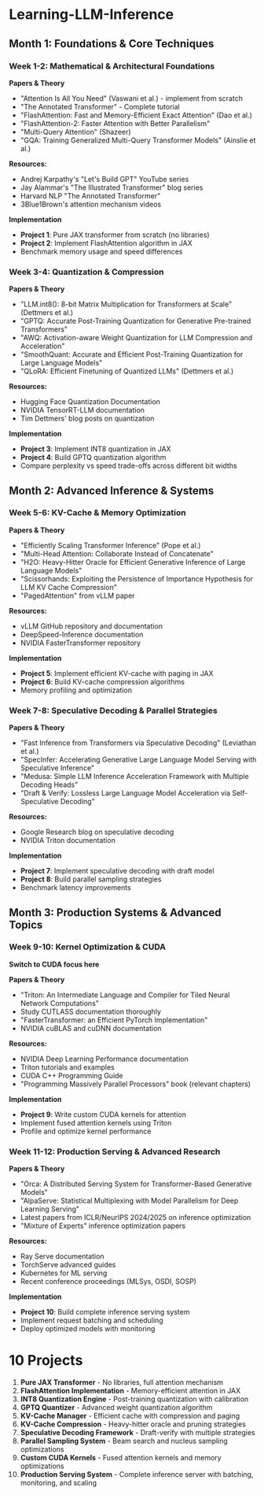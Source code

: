 # Learning-LLM-Inference

## Month 1: Foundations & Core Techniques

### Week 1-2: Mathematical & Architectural Foundations

**Papers & Theory**

-   "Attention Is All You Need" (Vaswani et al.) - implement from scratch
-   "The Annotated Transformer" - Complete tutorial
-   "FlashAttention: Fast and Memory-Efficient Exact Attention" (Dao et al.)
-   "FlashAttention-2: Faster Attention with Better Parallelism"
-   "Multi-Query Attention" (Shazeer)
-   "GQA: Training Generalized Multi-Query Transformer Models" (Ainslie et al.)

**Resources:**

-   Andrej Karpathy's "Let's Build GPT" YouTube series
-   Jay Alammar's "The Illustrated Transformer" blog series
-   Harvard NLP "The Annotated Transformer"
-   3Blue1Brown's attention mechanism videos

**Implementation**

-   **Project 1**: Pure JAX transformer from scratch (no libraries)
-   **Project 2**: Implement FlashAttention algorithm in JAX
-   Benchmark memory usage and speed differences

### Week 3-4: Quantization & Compression

**Papers & Theory**

-   "LLM.int8(): 8-bit Matrix Multiplication for Transformers at Scale" (Dettmers et al.)
-   "GPTQ: Accurate Post-Training Quantization for Generative Pre-trained Transformers"
-   "AWQ: Activation-aware Weight Quantization for LLM Compression and Acceleration"
-   "SmoothQuant: Accurate and Efficient Post-Training Quantization for Large Language Models"
-   "QLoRA: Efficient Finetuning of Quantized LLMs" (Dettmers et al.)

**Resources:**

-   Hugging Face Quantization Documentation
-   NVIDIA TensorRT-LLM documentation
-   Tim Dettmers' blog posts on quantization

**Implementation**

-   **Project 3**: Implement INT8 quantization in JAX
-   **Project 4**: Build GPTQ quantization algorithm
-   Compare perplexity vs speed trade-offs across different bit widths

## Month 2: Advanced Inference & Systems

### Week 5-6: KV-Cache & Memory Optimization

**Papers & Theory**

-   "Efficiently Scaling Transformer Inference" (Pope et al.)
-   "Multi-Head Attention: Collaborate Instead of Concatenate"
-   "H2O: Heavy-Hitter Oracle for Efficient Generative Inference of Large Language Models"
-   "Scissorhands: Exploiting the Persistence of Importance Hypothesis for LLM KV Cache Compression"
-   "PagedAttention" from vLLM paper

**Resources:**

-   vLLM GitHub repository and documentation
-   DeepSpeed-Inference documentation
-   NVIDIA FasterTransformer repository

**Implementation**

-   **Project 5**: Implement efficient KV-cache with paging in JAX
-   **Project 6**: Build KV-cache compression algorithms
-   Memory profiling and optimization

### Week 7-8: Speculative Decoding & Parallel Strategies

**Papers & Theory**

-   "Fast Inference from Transformers via Speculative Decoding" (Leviathan et al.)
-   "SpecInfer: Accelerating Generative Large Language Model Serving with Speculative Inference"
-   "Medusa: Simple LLM Inference Acceleration Framework with Multiple Decoding Heads"
-   "Draft & Verify: Lossless Large Language Model Acceleration via Self-Speculative Decoding"

**Resources:**

-   Google Research blog on speculative decoding
-   NVIDIA Triton documentation

**Implementation**

-   **Project 7**: Implement speculative decoding with draft model
-   **Project 8**: Build parallel sampling strategies
-   Benchmark latency improvements

## Month 3: Production Systems & Advanced Topics

### Week 9-10: Kernel Optimization & CUDA

**Switch to CUDA focus here**

**Papers & Theory**

-   "Triton: An Intermediate Language and Compiler for Tiled Neural Network Computations"
-   Study CUTLASS documentation thoroughly
-   "FasterTransformer: an Efficient PyTorch Implementation"
-   NVIDIA cuBLAS and cuDNN documentation

**Resources:**

-   NVIDIA Deep Learning Performance documentation
-   Triton tutorials and examples
-   CUDA C++ Programming Guide
-   "Programming Massively Parallel Processors" book (relevant chapters)

**Implementation**

-   **Project 9**: Write custom CUDA kernels for attention
-   Implement fused attention kernels using Triton
-   Profile and optimize kernel performance

### Week 11-12: Production Serving & Advanced Research

**Papers & Theory**

-   "Orca: A Distributed Serving System for Transformer-Based Generative Models"
-   "AlpaServe: Statistical Multiplexing with Model Parallelism for Deep Learning Serving"
-   Latest papers from ICLR/NeurIPS 2024/2025 on inference optimization
-   "Mixture of Experts" inference optimization papers

**Resources:**

-   Ray Serve documentation
-   TorchServe advanced guides
-   Kubernetes for ML serving
-   Recent conference proceedings (MLSys, OSDI, SOSP)

**Implementation**

-   **Project 10**: Build complete inference serving system
-   Implement request batching and scheduling
-   Deploy optimized models with monitoring


# 10 Projects

1.  **Pure JAX Transformer** - No libraries, full attention mechanism
2.  **FlashAttention Implementation** - Memory-efficient attention in JAX
3.  **INT8 Quantization Engine** - Post-training quantization with calibration
4.  **GPTQ Quantizer** - Advanced weight quantization algorithm
5.  **KV-Cache Manager** - Efficient cache with compression and paging
6.  **KV-Cache Compression** - Heavy-hitter oracle and pruning strategies
7.  **Speculative Decoding Framework** - Draft-verify with multiple strategies
8.  **Parallel Sampling System** - Beam search and nucleus sampling optimizations
9.  **Custom CUDA Kernels** - Fused attention kernels and memory optimizations
10.  **Production Serving System** - Complete inference server with batching, monitoring, and scaling
